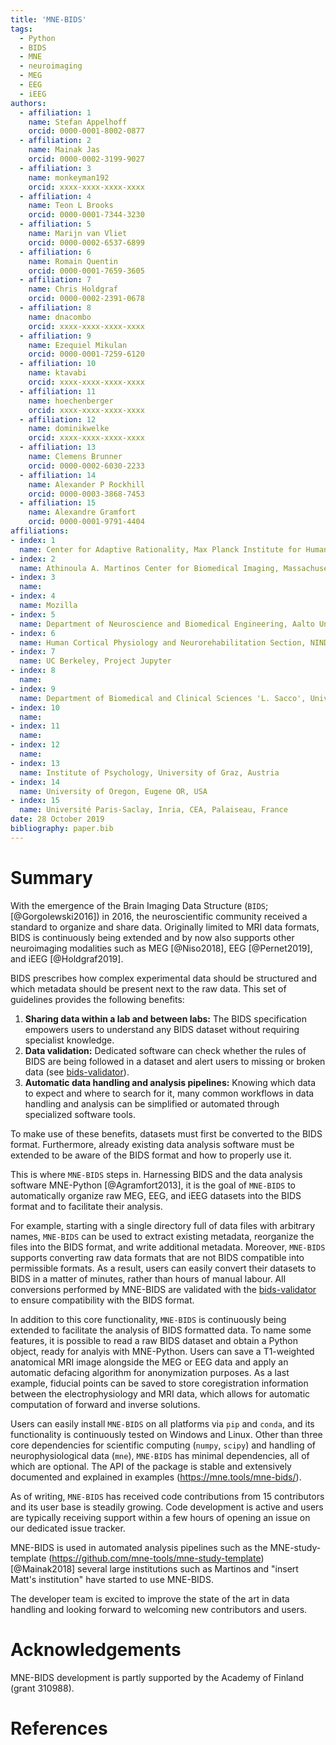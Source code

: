 ```yaml
---
title: 'MNE-BIDS'
tags:
  - Python
  - BIDS
  - MNE
  - neuroimaging
  - MEG
  - EEG
  - iEEG
authors:
  - affiliation: 1
    name: Stefan Appelhoff
    orcid: 0000-0001-8002-0877
  - affiliation: 2
    name: Mainak Jas
    orcid: 0000-0002-3199-9027
  - affiliation: 3
    name: monkeyman192
    orcid: xxxx-xxxx-xxxx-xxxx
  - affiliation: 4
    name: Teon L Brooks
    orcid: 0000-0001-7344-3230
  - affiliation: 5
    name: Marijn van Vliet
    orcid: 0000-0002-6537-6899
  - affiliation: 6
    name: Romain Quentin
    orcid: 0000-0001-7659-3605
  - affiliation: 7
    name: Chris Holdgraf
    orcid: 0000-0002-2391-0678
  - affiliation: 8
    name: dnacombo
    orcid: xxxx-xxxx-xxxx-xxxx
  - affiliation: 9
    name: Ezequiel Mikulan
    orcid: 0000-0001-7259-6120
  - affiliation: 10
    name: ktavabi
    orcid: xxxx-xxxx-xxxx-xxxx
  - affiliation: 11
    name: hoechenberger
    orcid: xxxx-xxxx-xxxx-xxxx
  - affiliation: 12
    name: dominikwelke
    orcid: xxxx-xxxx-xxxx-xxxx
  - affiliation: 13
    name: Clemens Brunner
    orcid: 0000-0002-6030-2233
  - affiliation: 14
    name: Alexander P Rockhill
    orcid: 0000-0003-3868-7453
  - affiliation: 15
    name: Alexandre Gramfort
    orcid: 0000-0001-9791-4404
affiliations:
- index: 1
  name: Center for Adaptive Rationality, Max Planck Institute for Human Development, Berlin, Germany
- index: 2
  name: Athinoula A. Martinos Center for Biomedical Imaging, Massachusetts General Hospital, Charlestown, MA, USA
- index: 3
  name:
- index: 4
  name: Mozilla
- index: 5
  name: Department of Neuroscience and Biomedical Engineering, Aalto University, Espoo, Finland
- index: 6
  name: Human Cortical Physiology and Neurorehabilitation Section, NINDS, NIH, Bethesda, Maryland 20892
- index: 7
  name: UC Berkeley, Project Jupyter
- index: 8
  name:
- index: 9
  name: Department of Biomedical and Clinical Sciences 'L. Sacco', University of Milan, Milan, Italy
- index: 10
  name:
- index: 11
  name:
- index: 12
  name:
- index: 13
  name: Institute of Psychology, University of Graz, Austria
- index: 14
  name: University of Oregon, Eugene OR, USA
- index: 15
  name: Université Paris-Saclay, Inria, CEA, Palaiseau, France
date: 28 October 2019
bibliography: paper.bib
---
```


# Summary

With the emergence of the Brain Imaging Data Structure
(``BIDS``; [@Gorgolewski2016]) in 2016, the neuroscientific community received
a standard to organize and share data. Originally limited to MRI data formats,
BIDS is continuously being extended and by now also supports other neuroimaging
modalities such as MEG [@Niso2018], EEG [@Pernet2019], and iEEG [@Holdgraf2019].

BIDS prescribes how complex experimental data should be structured and which
metadata should be present next to the raw data. This set of guidelines
provides the following benefits:

1. **Sharing data within a lab and between labs:** The BIDS specification
   empowers users to understand any BIDS dataset without requiring specialist
   knowledge.
1. **Data validation:** Dedicated software can check whether the rules of
   BIDS are being followed in a dataset and alert users to missing or broken
   data (see
   [bids-validator](https://github.com/bids-standard/bids-validator)).
1. **Automatic data handling and analysis pipelines:** Knowing which data to
   expect and where to search for it, many common workflows in data handling
   and analysis can be simplified or automated through specialized software
   tools.

To make use of these benefits, datasets must first be converted to the
BIDS format. Furthermore, already existing data analysis software must be
extended to be aware of the BIDS format and how to properly use it.

This is where ``MNE-BIDS`` steps in. Harnessing BIDS and the data analysis
software MNE-Python [@Agramfort2013], it is the goal of ``MNE-BIDS`` to
automatically organize raw MEG, EEG, and iEEG datasets into the BIDS format and
to facilitate their analysis.

For example, starting with a single directory full of data files with arbitrary
names, ``MNE-BIDS`` can be used to extract existing metadata, reorganize the
files into the BIDS format, and write additional metadata. Moreover,
``MNE-BIDS`` supports converting raw data formats that are not BIDS
compatible into permissible formats. As a result, users can easily convert
their datasets to BIDS in a matter of minutes, rather than hours of manual
labour. All conversions performed by MNE-BIDS are validated with the
[bids-validator](https://github.com/bids-standard/bids-validator) to ensure
compatibility with the BIDS format.

In addition to this core functionality, ``MNE-BIDS`` is continuously being
extended to facilitate the analysis of BIDS formatted data.
To name some features, it is possible to read a raw BIDS dataset and obtain a
Python object, ready for analyis with MNE-Python.
Users can save a T1-weighted anatomical MRI image alongside the MEG or EEG data
and apply an automatic defacing algorithm for anonymization purposes.
As a last example, fiducial points can be saved to store coregistration
information between the electrophysiology and MRI data, which allows for
automatic computation of forward and inverse solutions.

Users can easily install ``MNE-BIDS`` on all platforms via `pip` and `conda`,
and its functionality is continuously tested on Windows and Linux.
Other than three core dependencies for scientific computing
(`numpy`, `scipy`) and handling of neurophysiological data (`mne`),
``MNE-BIDS`` has minimal dependencies, all of which are optional. The API of
the package is stable and extensively documented and explained in examples
(https://mne.tools/mne-bids/).

As of writing, ``MNE-BIDS`` has received code contributions from 15
contributors and its user base is steadily growing. Code development is
active and users are typically receiving support within a few hours of opening
an issue on our dedicated issue tracker.

MNE-BIDS is used in automated analysis pipelines such as the
MNE-study-template (https://github.com/mne-tools/mne-study-template)
[@Mainak2018] several large institutions such as
Martinos and "insert Matt's institution" have started to use MNE-BIDS.

The developer team is excited to improve the state of the art in data handling
and looking forward to welcoming new contributors and users.

# Acknowledgements

MNE-BIDS development is partly supported by the Academy of Finland
(grant 310988).

# References
